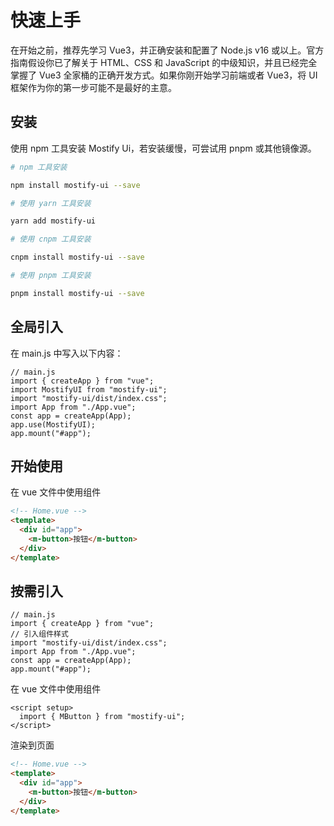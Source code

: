 # 快速上手

在开始之前，推荐先学习 Vue3，并正确安装和配置了 Node.js v16 或以上。官方指南假设你已了解关于 HTML、CSS 和 JavaScript 的中级知识，并且已经完全掌握了 Vue3 全家桶的正确开发方式。如果你刚开始学习前端或者 Vue3，将 UI 框架作为你的第一步可能不是最好的主意。

## 安装

使用 npm 工具安装 Mostify Ui，若安装缓慢，可尝试用 pnpm 或其他镜像源。

```bash
# npm 工具安装

npm install mostify-ui --save

# 使用 yarn 工具安装

yarn add mostify-ui

# 使用 cnpm 工具安装

cnpm install mostify-ui --save

# 使用 pnpm 工具安装

pnpm install mostify-ui --save

```

## 全局引入

在 main.js 中写入以下内容：

```js{4}
// main.js
import { createApp } from "vue";
import MostifyUI from "mostify-ui";
import "mostify-ui/dist/index.css";
import App from "./App.vue";
const app = createApp(App);
app.use(MostifyUI);
app.mount("#app");
```

## 开始使用

在 vue 文件中使用组件

```html
<!-- Home.vue -->
<template>
  <div id="app">
    <m-button>按钮</m-button>
  </div>
</template>
```

## 按需引入

```js{4}
// main.js
import { createApp } from "vue";
// 引入组件样式
import "mostify-ui/dist/index.css";
import App from "./App.vue";
const app = createApp(App);
app.mount("#app");
```
在 vue 文件中使用组件

```js{4}
<script setup>
  import { MButton } from "mostify-ui";
</script>

```
渲染到页面

```html
<!-- Home.vue -->
<template>
  <div id="app">
    <m-button>按钮</m-button>
  </div>
</template>
```
